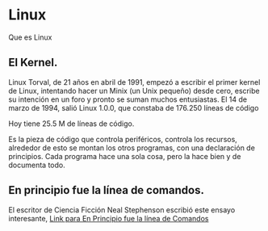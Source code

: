 # Linux
Que es Linux

## El Kernel.

Linux Torval, de  21 años en abril de 1991, empezó a escribir el primer kernel de Linux, intentando hacer un Minix (un Unix pequeño) desde cero, escribe su intención en un foro y pronto se suman muchos entusiastas.  El 14 de marzo de 1994, salió Linux 1.0.0, que constaba de 176.250 líneas de código

Hoy tiene 25.5 M de líneas de código.

Es la pieza de código que controla periféricos, controla los recursos, alrededor de esto se montan los otros programas, con una declaración de principios.  Cada programa hace una sola cosa, pero la hace bien y de documenta todo.

## En principio fue la línea de comandos.

El escritor de Ciencia Ficción Neal Stephenson escribió este ensayo interesante, 
[Link para En Principio fue la línea de Comandos](https://www.holaebook.com/book/neal-stephenson-en-el-principio-fue-la-linea-de-comandos.html)
